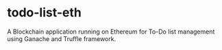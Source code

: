 # todo-list-eth
A Blockchain application running on Ethereum for To-Do list management using Ganache and Truffle framework.
